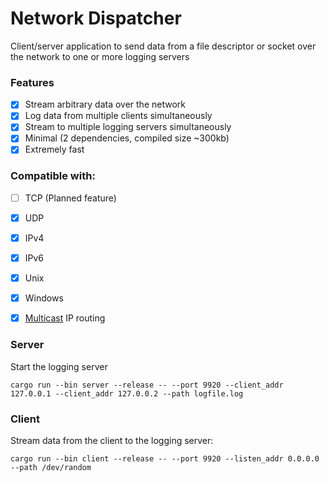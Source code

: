 # Network Dispatcher
Client/server application to send data from a file descriptor or socket over the network to one or more logging servers

### Features
- [X] Stream arbitrary data over the network
- [X] Log data from multiple clients simultaneously
- [X] Stream to multiple logging servers simultaneously 
- [X] Minimal (2 dependencies, compiled size ~300kb)
- [X] Extremely fast

### Compatible with:

- [ ] TCP (Planned feature)
- [X] UDP
- [X] IPv4
- [X] IPv6
- [X] Unix
- [X] Windows
- [X] [Multicast](https://en.wikipedia.org/wiki/Multicast) IP routing




### Server

Start the logging server
```
cargo run --bin server --release -- --port 9920 --client_addr 127.0.0.1 --client_addr 127.0.0.2 --path logfile.log
```

### Client

Stream data from the client to the logging server:
```
cargo run --bin client --release -- --port 9920 --listen_addr 0.0.0.0 --path /dev/random
```

